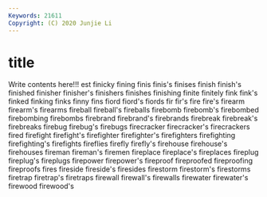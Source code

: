 ```yaml
---
Keywords: 21611
Copyright: (C) 2020 Junjie Li
---
```


# title

Write contents here!!!
est 
finicky 
fining 
finis 
finis's 
finises 
finish 
finish's
finished 
finisher 
finisher's 
finishers 
finishes 
finishing 
finite 
finitely 
fink 
fink's
finked 
finking 
finks 
finny 
fins 
fiord 
fiord's 
fiords 
fir 
fir's
fire 
fire's 
firearm 
firearm's 
firearms 
fireball 
fireball's 
fireballs 
firebomb 
firebomb's
firebombed 
firebombing 
firebombs 
firebrand 
firebrand's 
firebrands 
firebreak 
firebreak's 
firebreaks 
firebug
firebug's 
firebugs 
firecracker 
firecracker's 
firecrackers 
fired 
firefight 
firefight's 
firefighter 
firefighter's
firefighters 
firefighting 
firefighting's 
firefights 
fireflies 
firefly 
firefly's 
firehouse 
firehouse's 
firehouses
fireman 
fireman's 
firemen 
fireplace 
fireplace's 
fireplaces 
fireplug 
fireplug's 
fireplugs 
firepower
firepower's 
fireproof 
fireproofed 
fireproofing 
fireproofs 
fires 
fireside 
fireside's 
firesides 
firestorm
firestorm's 
firestorms 
firetrap 
firetrap's 
firetraps 
firewall 
firewall's 
firewalls 
firewater 
firewater's
firewood 
firewood's 
